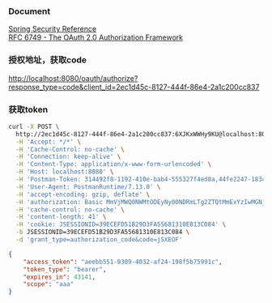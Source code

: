 ### Document
[Spring Security Reference](https://docs.spring.io/spring-security/site/docs/5.1.5.RELEASE/reference/html5/)  
[RFC 6749 - The OAuth 2.0 Authorization Framework](https://tools.ietf.org/html/rfc6749)

### 授权地址，获取code
[http://localhost:8080/oauth/authorize?response_type=code&client_id=2ec1d45c-8127-444f-86e4-2a1c200cc837](http://localhost:8080/oauth/authorize?response_type=code&client_id=2ec1d45c-8127-444f-86e4-2a1c200cc837)

### 获取token
```bash
curl -X POST \
  http://2ec1d45c-8127-444f-86e4-2a1c200cc837:6XJKxWWHy9KU@localhost:8080/oauth/token \
  -H 'Accept: */*' \
  -H 'Cache-Control: no-cache' \
  -H 'Connection: keep-alive' \
  -H 'Content-Type: application/x-www-form-urlencoded' \
  -H 'Host: localhost:8080' \
  -H 'Postman-Token: 314492f8-1192-410e-bab4-555327f4ed8a,44fe2247-1834-4077-84d4-fb824d70c550' \
  -H 'User-Agent: PostmanRuntime/7.13.0' \
  -H 'accept-encoding: gzip, deflate' \
  -H 'authorization: Basic MmVjMWQ0NWMtODEyNy00NDRmLTg2ZTQtMmExYzIwMGNjODM3OjZYSkt4V1dIeTlLVQ==' \
  -H 'cache-control: no-cache' \
  -H 'content-length: 41' \
  -H 'cookie: JSESSIONID=39ECEFD51B29D3FA55681310E813C084' \
  -b JSESSIONID=39ECEFD51B29D3FA55681310E813C084 \
  -d 'grant_type=authorization_code&code=jSXEOF'
```

```json
{
    "access_token": "aeebb551-9309-4032-af24-198f5b75991c",
    "token_type": "bearer",
    "expires_in": 43141,
    "scope": "aaa"
}
```